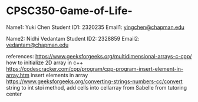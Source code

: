 # CPSC350-Game-of-Life-

Name1: Yuki Chen
Student ID1: 2320235
Email1: yingchen@chapman.edu

Name2: Nidhi Vedantam
Student ID2: 2328859
Email2: vedantam@chapman.edu

references: https://www.geeksforgeeks.org/multidimensional-arrays-c-cpp/ how to initialize 2D array in c++
            https://codescracker.com/cpp/program/cpp-program-insert-element-in-array.htm insert elements in array
            https://www.geeksforgeeks.org/converting-strings-numbers-cc/convert string to int
            stoi method, add cells into cellarray from Sabelle from tutoring center
